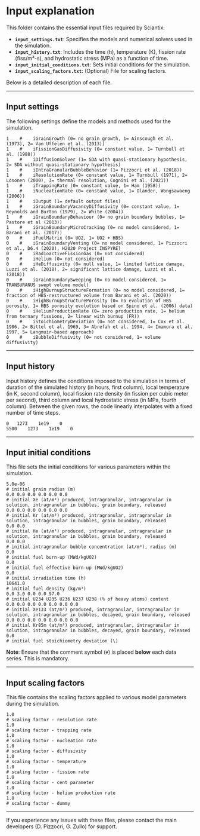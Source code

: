 # Input explanation

This folder contains the essential input files required by Sciantix:

- **`input_settings.txt`**: Specifies the models and numerical solvers used in the simulation.
- **`input_history.txt`**: Includes the time (h), temperature (K), fission rate (fiss/m³-s), and hydrostatic stress (MPa) as a function of time.
- **`input_initial_conditions.txt`**: Sets initial conditions for the simulation.
- **`input_scaling_factors.txt`**: (Optional) File for scaling factors.

Below is a detailed description of each file.

---

## Input settings

The following settings define the models and methods used for the simulation.

```plaintext
1    #    iGrainGrowth (0= no grain growth, 1= Ainscough et al. (1973), 2= Van Uffelen et al. (2013))
1    #    iFissionGasDiffusivity (0= constant value, 1= Turnbull et al. (1988))
1    #    iDiffusionSolver (1= SDA with quasi-stationary hypothesis, 2= SDA without quasi-stationary hypothesis)
1    #    iIntraGranularBubbleBehavior (1= Pizzocri et al. (2018))
1    #    iResolutionRate (0= constant value, 1= Turnbull (1971), 2= Losonen (2000), 3= thermal resolution, Cognini et al. (2021))
1    #    iTrappingRate (0= constant value, 1= Ham (1958))
1    #    iNucleationRate (0= constant value, 1= Olander, Wongsawaeng (2006))
1    #    iOutput (1= default output files)
1    #    iGrainBoundaryVacancyDiffusivity (0= constant value, 1= Reynolds and Burton (1979), 2= White (2004))
1    #    iGrainBoundaryBehaviour (0= no grain boundary bubbles, 1= Pastore et al (2013))
1    #    iGrainBoundaryMicroCracking (0= no model considered, 1= Barani et al. (2017))
0    #    iFuelMatrix (0= UO2, 1= UO2 + HBS)
0    #    iGrainBoundaryVenting (0= no model considered, 1= Pizzocri et al., D6.4 (2020), H2020 Project INSPYRE)
0    #    iRadioactiveFissionGas (0= not considered)
0    #    iHelium (0= not considered)
0    #    iHeDiffusivity (0= null value, 1= limited lattice damage, Luzzi et al. (2018), 2= significant lattice damage, Luzzi et al. (2018))
0    #    iGrainBoundarySweeping (0= no model considered, 1= TRANSURANUS swept volume model)
0    #    iHighBurnupStructureFormation (0= no model considered, 1= fraction of HBS-restructured volume from Barani et al. (2020))
0    #    iHighBurnupStructurePorosity (0= no evolution of HBS porosity, 1= HBS porosity evolution based on Spino et al. (2006) data)
0    #    iHeliumProductionRate (0= zero production rate, 1= helium from ternary fissions, 2= linear with burnup (FR))
0    #    iStoichiometryDeviation (0= not considered, 1= Cox et al. 1986, 2= Bittel et al. 1969, 3= Abrefah et al. 1994, 4= Imamura et al. 1997, 5= Langmuir-based approach)
0    #    iBubbleDiffusivity (0= not considered, 1= volume diffusivity)
```

---

## Input history

Input history defines the conditions imposed to the simulation in terms of duration of the simulated history (in hours, first column), local temperature (in K, second column), local fission rate density (in fission per cubic meter per second), third column and local hydrostatic stress (in MPa, fourth column).
Between the given rows, the code linearly interpolates with a fixed number of time steps.

```plaintext
0	1273	1e19	0
5500	1273	1e19	0
```

---

## Input initial conditions

This file sets the initial conditions for various parameters within the simulation.

```plaintext
5.0e-06
# initial grain radius (m)
0.0 0.0 0.0 0.0 0.0 0.0
# initial Xe (at/m³) produced, intragranular, intragranular in solution, intragranular in bubbles, grain boundary, released
0.0 0.0 0.0 0.0 0.0 0.0
# initial Kr (at/m³) produced, intragranular, intragranular in solution, intragranular in bubbles, grain boundary, released
0.0 0.0
# initial He (at/m³) produced, intragranular, intragranular in solution, intragranular in bubbles, grain boundary, released
0.0 0.0
# initial intragranular bubble concentration (at/m³), radius (m)
0.0
# initial fuel burn-up (MWd/kgUO2)
0.0
# initial fuel effective burn-up (MWd/kgUO2)
0.0
# initial irradiation time (h)
10641.0
# initial fuel density (kg/m³)
0.0 3.0 0.0 0.0 97.0
# initial U234 U235 U236 U237 U238 (% of heavy atoms) content
0.0 0.0 0.0 0.0 0.0 0.0 0.0
# initial Xe133 (at/m³) produced, intragranular, intragranular in solution, intragranular in bubbles, decayed, grain boundary, released
0.0 0.0 0.0 0.0 0.0 0.0 0.0
# initial Kr85m (at/m³) produced, intragranular, intragranular in solution, intragranular in bubbles, decayed, grain boundary, released
0.0
# initial fuel stoichiometry deviation (\)
```

**Note**: Ensure that the comment symbol (`#`) is placed **below** each data series. This is mandatory.

---

## Input scaling factors

This file contains the scaling factors applied to various model parameters during the simulation.

```plaintext
1.0
# scaling factor - resolution rate
1.0
# scaling factor - trapping rate
1.0
# scaling factor - nucleation rate
1.0
# scaling factor - diffusivity
1.0
# scaling factor - temperature
1.0
# scaling factor - fission rate
1.0
# scaling factor - cent parameter
1.0
# scaling factor - helium production rate
1.0
# scaling factor - dummy
```

---

If you experience any issues with these files, please contact the main developers (D. Pizzocri, G. Zullo) for support.